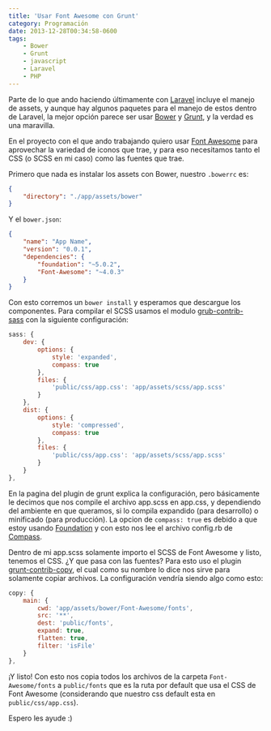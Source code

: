 ```yaml
---
title: 'Usar Font Awesome con Grunt'
category: Programación
date: 2013-12-28T00:34:58-0600
tags:
    - Bower
    - Grunt
    - javascript
    - Laravel
    - PHP
---
```


Parte de lo que ando haciendo últimamente con [Laravel](http://laravel.com/) incluye el manejo de assets, y aunque hay algunos paquetes para el manejo de estos dentro de Laravel, la mejor opción parece ser usar [Bower](http://bower.io/) y [Grunt](http://gruntjs.com/), y la verdad es una maravilla.

En el proyecto con el que ando trabajando quiero usar [Font Awesome](http://fontawesome.io/) para aprovechar la variedad de iconos que trae, y para eso necesitamos tanto el CSS (o SCSS en mi caso) como las fuentes que trae.

Primero que nada es instalar los assets con Bower, nuestro `.bowerrc` es:

```json
{
    "directory": "./app/assets/bower"
}
```

Y el `bower.json`:

```json
{
    "name": "App Name",
    "version": "0.0.1",
    "dependencies": {
        "foundation": "~5.0.2",
        "Font-Awesome": "~4.0.3"
    }
}
```

Con esto corremos un `bower install` y esperamos que descargue los componentes. Para compilar el SCSS usamos el modulo [grub-contrib-sass](https://github.com/gruntjs/grunt-contrib-sass) con la siguiente configuración:

```javascript
sass: {
    dev: {
        options: {
            style: 'expanded',
            compass: true
        },
        files: {
            'public/css/app.css': 'app/assets/scss/app.scss'
        }
    },
    dist: {
        options: {
            style: 'compressed',
            compass: true
        },
        files: {
            'public/css/app.css': 'app/assets/scss/app.scss'
        }
    }
},
```

En la pagina del plugin de grunt explica la configuración, pero básicamente le decimos que nos compile el archivo app.scss en app.css, y dependiendo del ambiente en que queramos, si lo compila expandido (para desarrollo) o minificado (para producción). La opcion de `compass: true` es debido a que estoy usando [Foundation](http://foundation.zurb.com/) y con esto nos lee el archivo config.rb de [Compass](http://compass-style.org/).

Dentro de mi app.scss solamente importo el SCSS de Font Awesome y listo, tenemos el CSS. ¿Y que pasa con las fuentes? Para esto uso el plugin [grunt-contrib-copy](https://github.com/gruntjs/grunt-contrib-copy), el cual como su nombre lo dice nos sirve para solamente copiar archivos. La configuración vendría siendo algo como esto:

```javascript
copy: {
    main: {
        cwd: 'app/assets/bower/Font-Awesome/fonts',
        src: '**',
        dest: 'public/fonts',
        expand: true,
        flatten: true,
        filter: 'isFile'
    }
},
```

¡Y listo! Con esto nos copia todos los archivos de la carpeta `Font-Awesome/fonts` a `public/fonts` que es la ruta por default que usa el CSS de Font Awesome (considerando que nuestro css default esta en `public/css/app.css`).

Espero les ayude :)

